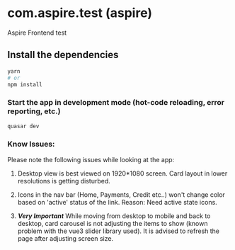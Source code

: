 # com.aspire.test (aspire)

Aspire Frontend test

## Install the dependencies

```bash
yarn
# or
npm install
```

### Start the app in development mode (hot-code reloading, error reporting, etc.)

```bash
quasar dev
```

### Know Issues:

Please note the following issues while looking at the app:

1. Desktop view is best viewed on 1920\*1080 screen. Card layout in lower resolutions is getting disturbed.

2. Icons in the nav bar (Home, Payments, Credit etc..) won't change color based on 'active' status of the link. Reason: Need active state icons.
3. **_Very Important_** While moving from desktop to mobile and back to desktop, card carousel is not adjusting the items to show (known problem with the vue3 slider library used). It is advised to refresh the page after adjusting screen size.
